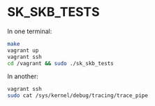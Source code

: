 # SK_SKB_TESTS

In one terminal:

```bash
make
vagrant up
vagrant ssh
cd /vagrant && sudo ./sk_skb_tests
```

In another:

```bash
vagrant ssh
sudo cat /sys/kernel/debug/tracing/trace_pipe
```
